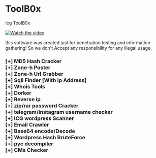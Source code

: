 # ToolB0x
Icg ToolB0x

[![Watch the video](https://raw.githubusercontent.com/04x/ToolB0x/master/Toolb0x.PNG)](https://www.aparat.com/v/Q3fNV)

this software was created just for penetration testing and information gathering! So we don't Accept any responsibility for any illegal usage.
<h3>
[+] MD5 Hash Cracker <br>
[+] Zone-h Poster<br>
[+] Zone-h Url Grabber<br>
[+] Sqli Finder [With ip Address]<br>
[+] Whois Tools<br>
[+] Dorker<br>
[+] Reverse ip<br>
[+] zip/rar password Cracker<br>
[+] telegram/instagram username checker<br>
[+] ICG wordpress Scanner<br>
[+] Email Crawler<br>
[+] Base64 encode/Decode<br>
[+] Wordpress Hash BruteForce<br>
[+] pyc decompiler<br>
[+] CMs Checker<br>
</h3>
